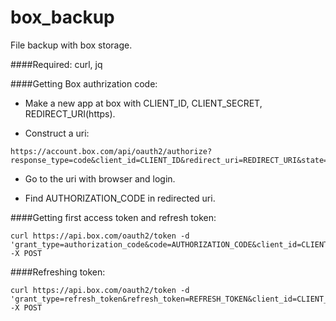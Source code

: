 # box_backup
File backup with box storage.

####Required: curl, jq

####Getting Box authrization code:

- Make a new app at box with CLIENT_ID, CLIENT_SECRET, REDIRECT_URI(https).

- Construct a uri:

```
https://account.box.com/api/oauth2/authorize?response_type=code&client_id=CLIENT_ID&redirect_uri=REDIRECT_URI&state=security_token%3DKnhMJatFipTAnM0nHlZA
```

- Go to the uri with browser and login.

- Find AUTHORIZATION_CODE in redirected uri.

####Getting first access token and refresh token:

```
curl https://api.box.com/oauth2/token -d 'grant_type=authorization_code&code=AUTHORIZATION_CODE&client_id=CLIENT_ID&client_secret=CLIENT_SECRET' -X POST
```

####Refreshing token:

```
curl https://api.box.com/oauth2/token -d 'grant_type=refresh_token&refresh_token=REFRESH_TOKEN&client_id=CLIENT_ID&client_secret=CLIENT_SECRET' -X POST
```
